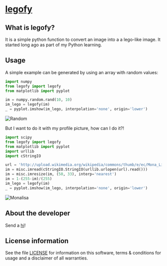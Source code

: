 [legofy](http://oliveirarodolfo.github.io/legofy)
======

What is legofy?
---------------

It is a simple python function to convert an image into a a lego-like image. It
started long ago as part of my Python learning.


Usage
-----

A simple example can be generated by using an array with random values:
```python
import numpy
from legofy import legofy
from matplotlib import pyplot

im = numpy.random.rand(10, 10)
im_lego = legofy(im)
_ = pyplot.imshow(im_lego, interpolation='none', origin='lower')
```

![Random](http://oliveirarodolfo.github.io/legofy/images/rand-lego.png)

But I want to do it with my profile picture, how can I do it?!
  
```python
import scipy
from legofy import legofy
from matplotlib import pyplot
import urllib
import cStringIO

url = 'http://upload.wikimedia.org/wikipedia/commons/thumb/e/ec/Mona_Lisa%2C_by_Leonardo_da_Vinci%2C_from_C2RMF_retouched.jpg/161px-Mona_Lisa%2C_by_Leonardo_da_Vinci%2C_from_C2RMF_retouched.jpg'
im = misc.imread(cStringIO.StringIO(urllib.urlopen(url).read()))
im = misc.imresize(im, (50, 33), interp='nearest')
im = 1-(255-im)/(255)
im_lego = legofy(im)
_ = pyplot.imshow(im_lego, interpolation='none', origin='lower')
```

![Monalisa](http://oliveirarodolfo.github.io/legofy/images/mona-lego.png)

About the developer
-------------------

Send a [hi](mailto:hi@roliveira.me)!


License information
-------------------

See the file [LICENSE](https://github.com/oliveirarodolfo/legofy/blob/master/LICENSE) for information on this software, terms & conditions
for usage and a disclaimer of all warranties.

